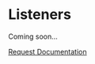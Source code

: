 # Listeners

Coming soon...

<a href="https://forms.gle/2ZMtwUxg1egV8sHT8" class="btn">Request Documentation</a>